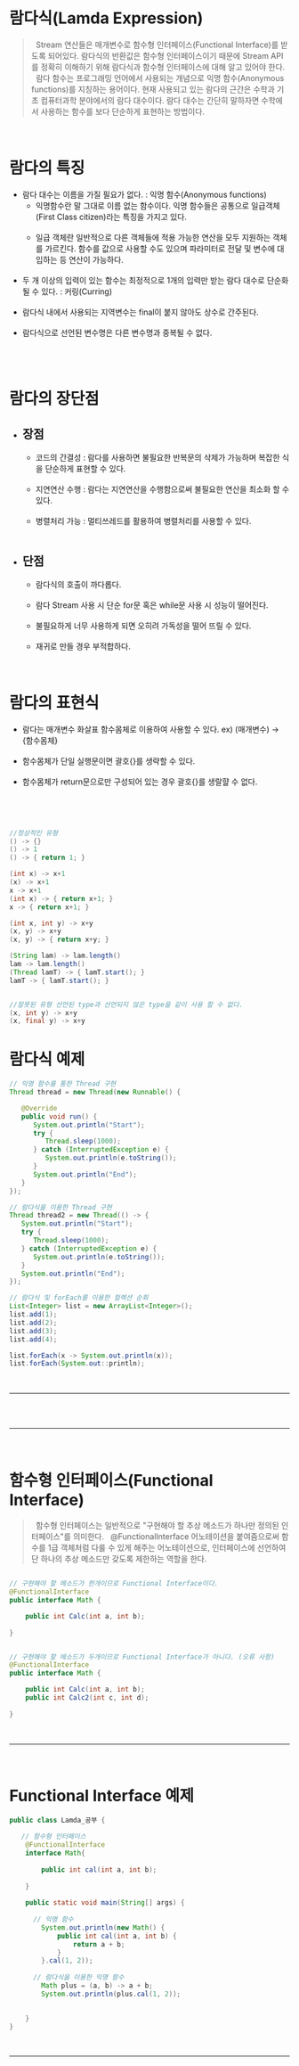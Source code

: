 # 람다식(Lamda Expression)

> &nbsp;&nbsp;Stream 연산들은 매개변수로 함수형 인터페이스(Functional Interface)를 받도록 되어있다. 람다식의 반환값은 함수형 인터페이스이기 때문에 Stream API를 정확히 이해하기 위해 람다식과 함수형 인터페이스에 대해 알고 있어야 한다.<br>
> &nbsp;&nbsp;람다 함수는 프로그래밍 언어에서 사용되는 개념으로 익명 함수(Anonymous functions)를 지칭하는 용어이다. 현재 사용되고 있는 람다의 근간은 수학과 기초 컴퓨터과학 분야에서의 람다 대수이다. 람다 대수는 간단히 말하자면 수학에서 사용하는 함수를 보다 단순하게 표현하는 방법이다.

<br>

# 람다의 특징

- 람다 대수는 이름을 가질 필요가 없다. : 익명 함수(Anonymous functions)
   - 익명함수란 말 그대로 이름 없는 함수이다. 익명 함수들은 공통으로 일급객체(First Class citizen)라는 특징을 가지고 있다.<br><br>
   - 일급 객체란 일반적으로 다른 객체들에 적용 가능한 연산을 모두 지원하는 객체를 가르킨다. 함수를 값으로 사용할 수도 있으며 파라미터로 전달 및 변수에 대입하는 등 연산이 가능하다.<br><br>
- 두 개 이상의 입력이 있는 함수는 최정적으로 1개의 입력만 받는 람다 대수로 단순화 될 수 있다. : 커링(Curring)<br><br>
- 람다식 내에서 사용되는 지역변수는 final이 붙지 않아도 상수로 간주된다.<br><br>
- 람다식으로 선언된 변수명은 다른 변수명과 중복될 수 없다.<br><br>

<br>

# 람다의 장단점

- ## 장점
   - 코드의 간결성 : 람다를 사용하면 불필요한 반복문의 삭제가 가능하며 복잡한 식을 단순하게 표현할 수 있다.<br><br>
   - 지연연산 수행 : 람다는 지연연산을 수행함으로써 불필요한 연산을 최소화 할 수 있다.<br><br>
   - 병렬처리 가능 : 멀티쓰레드를 활용하여 병렬처리를 사용할 수 있다.<br><br>


- ## 단점
   - 람다식의 호출이 까다롭다.<br><br>
   - 람다 Stream 사용 시 단순 for문 혹은 while문 사용 시 성능이 떨어진다.<br><br>
   - 불필요하게 너무 사용하게 되면 오히려 가독성을 떨어 뜨릴 수 있다.<br><br>
   - 재귀로 만들 경우 부적합하다.

<br>

# 람다의 표현식

- 람다는 매개변수 화살표 함수몸체로 이용하여 사용할 수 있다. ex) (매개변수) -> {함수몸체}<br><br>
- 함수몸체가 단일 실행문이면 괄호{}를 생략할 수 있다.<br><br>
- 함수몸체가 return문으로만 구성되어 있는 경우 괄호{}를 생랄햘 수 없다.<br><br>

<br>

```java

//정상적인 유형
() -> {}
() -> 1
() -> { return 1; }

(int x) -> x+1
(x) -> x+1
x -> x+1
(int x) -> { return x+1; }
x -> { return x+1; }

(int x, int y) -> x+y
(x, y) -> x+y
(x, y) -> { return x+y; }

(String lam) -> lam.length()
lam -> lam.length()
(Thread lamT) -> { lamT.start(); }
lamT -> { lamT.start(); }


//잘못된 유형 선언된 type과 선언되지 않은 type을 같이 사용 할 수 없다.
(x, int y) -> x+y
(x, final y) -> x+y  

```

# 람다식 예제
```java
// 익명 함수를 통한 Thread 구현
Thread thread = new Thread(new Runnable() {

   @Override
   public void run() {
      System.out.println("Start");
      try {
         Thread.sleep(1000);
      } catch (InterruptedException e) {
         System.out.println(e.toString());
      }
      System.out.println("End");
   }
});

// 람다식을 이용한 Thread 구현
Thread thread2 = new Thread(() -> {
   System.out.println("Start");
   try {
      Thread.sleep(1000);
   } catch (InterruptedException e) {
      System.out.println(e.toString());
   }
   System.out.println("End");
});

// 람다식 및 forEach를 이용한 컬렉션 순회
List<Integer> list = new ArrayList<Integer>();
list.add(1);
list.add(2);
list.add(3);
list.add(4);

list.forEach(x -> System.out.println(x));
list.forEach(System.out::println);

```

<br>
<hr>
<br>

<br>
<hr>
<br>

# 함수형 인터페이스(Functional Interface)
> &nbsp;&nbsp;함수형 인터페이스는 일반적으로 "구현해야 할 추상 메소드가 하나만 정의된 인터페이스"를 의미한다.
> &nbsp;&nbsp;@FunctionalInterface 어노테이션을 붙여줌으로써 함수를 1급 객체처럼 다룰 수 있게 해주는 어노테이션으로, 인터페이스에 선언하여 단 하나의 추상 메소드만 갖도록 제한하는 역할을 한다.


```java

// 구현해야 할 메소드가 한개이므로 Functional Interface이다.
@FunctionalInterface
public interface Math {

    public int Calc(int a, int b);
    
}


// 구현해야 할 메소드가 두개이므로 Functional Interface가 아니다. (오류 사항)
@FunctionalInterface
public interface Math {

    public int Calc(int a, int b);
    public int Calc2(int c, int d);
    
}

```
<br>
<hr>
<br>


# Functional Interface  예제

```java
public class Lamda_공부 {
   
   // 함수형 인터페이스
	@FunctionalInterface
	interface Math{
		
		public int cal(int a, int b);
      
	}
	
	public static void main(String[] args) {
   
      // 익명 함수
		System.out.println(new Math() {
			public int cal(int a, int b) {
				return a + b;
			}
		}.cal(1, 2));		
      
      // 람다식을 이용한 익명 함수
		Math plus = (a, b) -> a + b;
		System.out.println(plus.cal(1, 2));
		

	}
}

```

<br>
<hr>
<br>

















